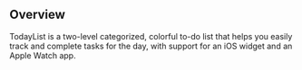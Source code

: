 ## Overview
TodayList is a two-level categorized, colorful to-do list that helps you easily track and complete tasks for the day, with support for an iOS widget and an Apple Watch app.
